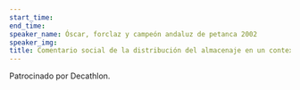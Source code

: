 ```yaml
---
start_time: 
end_time: 
speaker_name: Óscar, forclaz y campeón andaluz de petanca 2002
speaker_img: 
title: Comentario social de la distribución del almacenaje en un contexto de convivencia en pareja 
---
```


Patrocinado por Decathlon.